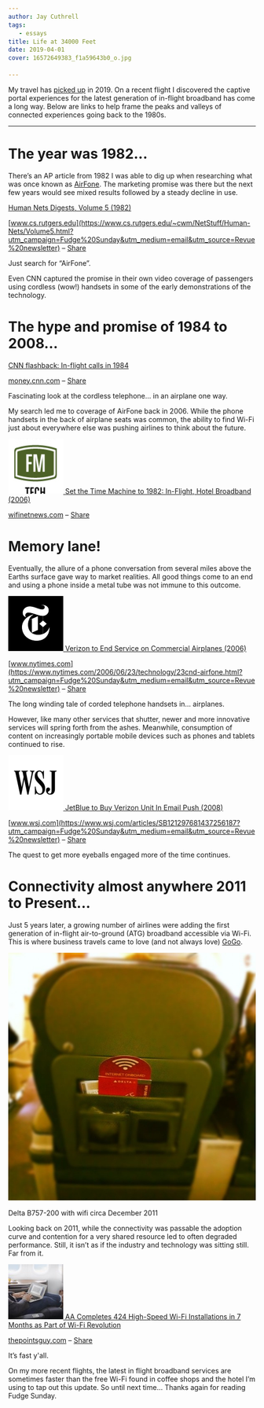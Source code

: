 ```yaml
---
author: Jay Cuthrell
tags:
   - essays
title: Life at 34000 Feet
date: 2019-04-01
cover: 16572649383_f1a59643b0_o.jpg

--- 
```

 
My travel has [picked up](https://jaycuthrell.com/my-eighth-year-at-vce/?utm_campaign=Fudge%20Sunday&utm_medium=email&utm_source=Revue%20newsletter) in 2019. On a recent flight I discovered the captive portal experiences for the latest generation of in-flight broadband has come a long way. Below are links to help frame the peaks and valleys of connected experiences going back to the 1980s.  
  
* * *  
  
# The year was 1982...  
 
There’s an AP article from 1982 I was able to dig up when researching what was once known as [AirFone](https://en.wikipedia.org/wiki/Airfone?utm_campaign=Fudge%20Sunday&utm_medium=email&utm_source=Revue%20newsletter). The marketing promise was there but the next few years would see mixed results followed by a steady decline in use.  
  
[Human Nets Digests, Volume 5 (1982)](https://www.cs.rutgers.edu/~cwm/NetStuff/Human-Nets/Volume5.html?utm_campaign=Fudge%20Sunday&utm_medium=email&utm_source=Revue%20newsletter)

[www.cs.rutgers.edu](https://www.cs.rutgers.edu/~cwm/NetStuff/Human-Nets/Volume5.html?utm_campaign=Fudge%20Sunday&utm_medium=email&utm_source=Revue%20newsletter) – [Share](http://rev.vu/4KX2Qw?utm_campaign=Issue&utm_content=share&utm_medium=email&utm_source=Fudge+Sunday)

Just search for “AirFone”.  
  
Even CNN captured the promise in their own video coverage of passengers using
cordless (wow!) handsets in some of the early demonstrations of the
technology.  
  
# The hype and promise of 1984 to 2008...
  
[CNN flashback: In-flight calls in 1984](https://money.cnn.com/video/technology/2013/11/22/t-airfone-flashback-1984.cnnmoney/?utm_campaign=Fudge%20Sunday&utm_medium=email&utm_source=Revue%20newsletter)

[money.cnn.com](https://money.cnn.com/video/technology/2013/11/22/t-airfone-flashback-1984.cnnmoney/?utm_campaign=Fudge%20Sunday&utm_medium=email&utm_source=Revue%20newsletter) – [Share](http://rev.vu/4KX2Zx?utm_campaign=Issue&utm_content=share&utm_medium=email&utm_source=Fudge+Sunday)

Fascinating look at the cordless telephone… in an airplane one way.  
  
My search led me to coverage of AirFone back in 2006. While the phone handsets
in the back of airplane seats was common, the ability to find Wi-Fi just about
everywhere else was pushing airlines to think about the future.  
  
[![](./index_files/FM_Tech_Advertise_Vertical.jpg) ](https://wifinetnews.com/archives/2006/06/set_the_time_machine_to_1982_in-flight_hotel_broadband.html?utm_campaign=Fudge%20Sunday&utm_medium=email&utm_source=Revue%20newsletter)[Set the Time Machine to 1982: In-Flight, Hotel Broadband (2006)](https://wifinetnews.com/archives/2006/06/set_the_time_machine_to_1982_in-flight_hotel_broadband.html?utm_campaign=Fudge%20Sunday&utm_medium=email&utm_source=Revue%20newsletter)

[wifinetnews.com](https://wifinetnews.com/archives/2006/06/set_the_time_machine_to_1982_in-flight_hotel_broadband.html?utm_campaign=Fudge%20Sunday&utm_medium=email&utm_source=Revue%20newsletter) – [Share](http://rev.vu/DVnP6Q?utm_campaign=Issue&utm_content=share&utm_medium=email&utm_source=Fudge+Sunday)

# Memory lane!
  
Eventually, the allure of a phone conversation from several miles above the
Earths surface gave way to market realities. All good things come to an end
and using a phone inside a metal tube was not immune to this outcome.  
  
[![](./index_files/t_logo_291_black.png) ](https://www.nytimes.com/2006/06/23/technology/23cnd-airfone.html?utm_campaign=Fudge%20Sunday&utm_medium=email&utm_source=Revue%20newsletter)[Verizon to End Service on Commercial Airplanes (2006)](https://www.nytimes.com/2006/06/23/technology/23cnd-airfone.html?utm_campaign=Fudge%20Sunday&utm_medium=email&utm_source=Revue%20newsletter)

[www.nytimes.com](https://www.nytimes.com/2006/06/23/technology/23cnd-airfone.html?utm_campaign=Fudge%20Sunday&utm_medium=email&utm_source=Revue%20newsletter) – [Share](http://rev.vu/V41x51?utm_campaign=Issue&utm_content=share&utm_medium=email&utm_source=Fudge+Sunday)

The long winding tale of corded telephone handsets in… airplanes.  
  
However, like many other services that shutter, newer and more innovative
services will spring forth from the ashes. Meanwhile, consumption of content
on increasingly portable mobile devices such as phones and tablets continued
to rise.  
  
[![](./index_files/wsj-social-share.png) ](https://www.wsj.com/articles/SB121297681437256187?utm_campaign=Fudge%20Sunday&utm_medium=email&utm_source=Revue%20newsletter)[JetBlue to Buy Verizon Unit In Email Push (2008)](https://www.wsj.com/articles/SB121297681437256187?utm_campaign=Fudge%20Sunday&utm_medium=email&utm_source=Revue%20newsletter)

[www.wsj.com](https://www.wsj.com/articles/SB121297681437256187?utm_campaign=Fudge%20Sunday&utm_medium=email&utm_source=Revue%20newsletter) – [Share](http://rev.vu/lVN4eP?utm_campaign=Issue&utm_content=share&utm_medium=email&utm_source=Fudge+Sunday)

The quest to get more eyeballs engaged more of the time continues.  
  
# Connectivity almost anywhere 2011 to Present...
  
Just 5 years later, a growing number of airlines were adding the first generation of in-flight air-to-ground (ATG) broadband accessible via Wi-Fi. This is where business travels came to love (and not always love) [GoGo](https://en.wikipedia.org/wiki/Gogo_Business_Aviation?utm_campaign=Fudge%20Sunday&utm_medium=email&utm_source=Revue%20newsletter).  
  
![Delta B757-200 with wifi circa December 2011](./index_files/gogo.jpg)

Delta B757-200 with wifi circa December 2011  
  
Looking back on 2011, while the connectivity was passable the adoption curve
and contention for a very shared resource led to often degraded performance.
Still, it isn’t as if the industry and technology was sitting still. Far from
it.  
  
[![](./index_files/American-Airlines_Aircraft-Interiors-AA-Transcon-Business-Class-Male-Wifi.jpg) ](https://thepointsguy.com/news/state-of-american-airlines-wifi/?utm_campaign=Fudge%20Sunday&utm_medium=email&utm_source=Revue%20newsletter)[AA Completes 424 High-Speed Wi-Fi Installations in 7 Months as Part of Wi-Fi Revolution](https://thepointsguy.com/news/state-of-american-airlines-wifi/?utm_campaign=Fudge%20Sunday&utm_medium=email&utm_source=Revue%20newsletter)

[thepointsguy.com](https://thepointsguy.com/news/state-of-american-airlines-wifi/?utm_campaign=Fudge%20Sunday&utm_medium=email&utm_source=Revue%20newsletter) – [Share](http://rev.vu/3B1D4O?utm_campaign=Issue&utm_content=share&utm_medium=email&utm_source=Fudge+Sunday)

It’s fast y'all.  
  
On my more recent flights, the latest in flight broadband services are
sometimes faster than the free Wi-Fi found in coffee shops and the hotel I’m
using to tap out this update. So until next time… Thanks again for reading
Fudge Sunday.  
